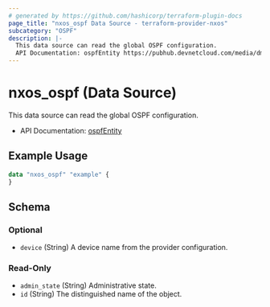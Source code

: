 ```yaml
---
# generated by https://github.com/hashicorp/terraform-plugin-docs
page_title: "nxos_ospf Data Source - terraform-provider-nxos"
subcategory: "OSPF"
description: |-
  This data source can read the global OSPF configuration.
  API Documentation: ospfEntity https://pubhub.devnetcloud.com/media/dme-docs-10-2-2/docs/Routing%20and%20Forwarding/ospf:Entity/
---
```


# nxos_ospf (Data Source)

This data source can read the global OSPF configuration.

- API Documentation: [ospfEntity](https://pubhub.devnetcloud.com/media/dme-docs-10-2-2/docs/Routing%20and%20Forwarding/ospf:Entity/)

## Example Usage

```terraform
data "nxos_ospf" "example" {
}
```

<!-- schema generated by tfplugindocs -->
## Schema

### Optional

- `device` (String) A device name from the provider configuration.

### Read-Only

- `admin_state` (String) Administrative state.
- `id` (String) The distinguished name of the object.
